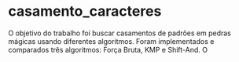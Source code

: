 # casamento_caracteres
O objetivo do trabalho foi buscar casamentos de padrões em pedras mágicas usando diferentes algoritmos. Foram implementados e comparados três algoritmos: Força Bruta, KMP e Shift-And. O
